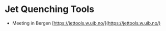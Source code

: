 # Jet Quenching Tools

- Meeting in Bergen [https://jettools.w.uib.no/](https://jettools.w.uib.no/)
